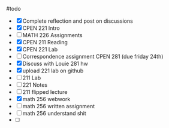 #todo 
- [x] Complete reflection and post on discussions
- [x] CPEN 221 Intro
- [ ] MATH 226 Assignments
- [x] CPEN 211 Reading
- [x] CPEN 221 Lab
- [ ] Correspondence assignment CPEN 281 (due friday 24th)
- [x] Discuss with Louie 281 hw
- [x] upload 221 lab on github
- [ ] 211 Lab
- [ ] 221 Notes
- [ ] 211 flipped lecture
- [x] math 256 webwork 
- [ ] math 256 written assignment
- [ ] math 256 understand shit
- [ ] 
